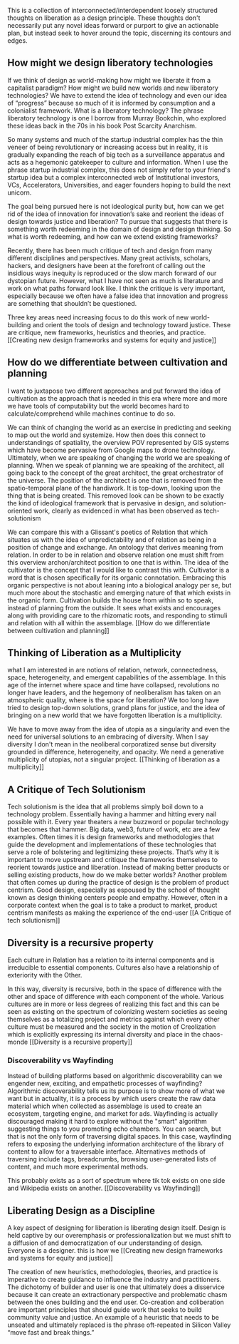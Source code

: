 This is a collection of interconnected/interdependent loosely structured thoughts on liberation as a design principle. These thoughts don't necessarily put any novel ideas forward or purport to give an actionable plan, but instead seek to hover around the topic, discerning its contours and edges.

## How might we design liberatory technologies 
If we think of design as world-making how might we liberate it from a capitalist paradigm? How might we build new worlds and new liberatory technologies? We have to extend the idea of technology and even our idea of “progress” because so much of it is informed by consumption and a colonialist framework. What is a liberatory technology? The phrase liberatory technology is one I borrow from Murray Bookchin, who explored these ideas back in the 70s in his book Post Scarcity Anarchism.

So many systems and much of the startup industrial complex has the thin veneer of being revolutionary or increasing access but in reality, it is gradually expanding the reach of big tech as a surveillance apparatus and acts as a hegemonic gatekeeper to culture and information. When I use the phrase startup industrial complex, this does not simply refer to your friend's startup idea but a complex interconnected web of Institutional investors, VCs, Accelerators, Universities, and eager founders hoping to build the next unicorn. 

The goal being pursued here is not ideological purity but, how can we get rid of the idea of innovation for innovation’s sake and reorient the ideas of design towards justice and liberation? To pursue that suggests that there is something worth redeeming in the domain of design and design thinking. So what is worth redeeming, and how can we extend existing frameworks?

Recently, there has been much critique of tech and design from many different disciplines and perspectives. Many great activists, scholars, hackers, and designers have been at the forefront of calling out the insidious ways inequity is reproduced or the slow march forward of our dystopian future. However, what I have not seen as much is literature and work on what paths forward look like. I think the critique is very important, especially because we often have a false idea that innovation and progress are something that shouldn’t be questioned.

Three key areas need increasing focus to do this work of new world-building and orient the tools of design and technology toward justice. These are critique, new frameworks, heuristics and theories, and practice. 
[[Creating new design frameworks and systems for equity and justice]]

## How do we differentiate between cultivation and planning
I want to juxtapose two different approaches and put forward the idea of cultivation as the approach that is needed in this era where more and more we have tools of computability but the world becomes hard to calculate/comprehend while machines continue to do so. 

We can think of changing the world as an exercise in predicting and seeking to map out the world and systemize. How then does this connect to understandings of spatiality, the overview POV represented by GIS systems which have become pervasive from Google maps to drone technology. Ultimately, when we are speaking of changing the world we are speaking of planning. When we speak of planning we are speaking of the architect, all going back to the concept of the great architect, the great orchestrator of the universe. The position of the architect is one that is removed from the spatio-temporal plane of the handiwork. It is top-down, looking upon the thing that is being created. This removed look can be shown to be exactly the kind of ideological framework that is pervasive in design, and solution-oriented work, clearly as evidenced in what has been observed as tech-solutionism 

We can compare this with a Glissant's poetics of Relation that which situates us with the idea of unpredictability and of relation as being in a position of change and exchange. An ontology that derives meaning from relation. In order to be in relation and observe relation one must shift from this overview archon/architect position to one that is within. The idea of the cultivator is the concept that I would like to contrast this with. Cultivator is a word that is chosen specifically for its organic connotation. Embracing this organic perspective is not about leaning into a biological analogy per se, but much more about the stochastic and emerging nature of that which exists in the organic form. Cultivation builds the house from within so to speak, instead of planning from the outside. It sees what exists and encourages along with providing care to the rhizomatic roots, and responding to stimuli and relation with all within the assemblage. 
[[How do we differentiate between cultivation and planning]]

## Thinking of Liberation as a Multiplicity
what I am interested in are notions of relation, network, connectedness, space, heterogeneity, and emergent capabilities of the assemblage. In this age of the internet where space and time have collapsed, revolutions no longer have leaders, and the hegemony of neoliberalism has taken on an atmospheric quality, where is the space for liberation? We too long have tried to design top-down solutions, grand plans for justice, and the idea of bringing on a new world that we have forgotten liberation is a multiplicity.

We have to move away from the idea of utopia as a singularity and even the need for universal solutions to an embracing of diversity. When I say diversity I don't mean in the neoliberal corporatized sense but diversity grounded in difference, heterogeneity, and opacity. We need a generative multiplicity of utopias, not a singular project.
[[Thinking of liberation as a multiplicity]]

## A Critique of Tech Solutionism
Tech solutionism is the idea that all problems simply boil down to a technology problem. Essentially having a hammer and hitting every nail possible with it. Every year theaters a new buzzword or popular technology that becomes that hammer. Big data, web3, future of work, etc are a few examples. Often times it is design frameworks and methodologies that guide the development and implementations of these technologies that serve a role of bolstering and legitimizing these projects. That’s why it is important to move upstream and critique the frameworks themselves to reorient towards justice and liberation. Instead of making better products or selling existing products, how do we make better worlds? Another problem that often comes up during the practice of design is the problem of product centrism. Good design, especially as espoused by the school of thought known as design thinking centers people and empathy. However, often in a corporate context when the goal is to take a product to market, product centrism manifests as making the experience of the end-user
[[A Critique of tech solutionism]]

## Diversity is a recursive property
Each culture in Relation has a relation to its internal components and is irreducible to essential components. Cultures also have a relationship of exteriority with the Other.

In this way, diversity is recursive, both in the space of difference with the other and space of difference with each component of the whole. Various cultures are in more or less degrees of realizing this fact and this can be seen as existing on the spectrum of colonizing western societies as seeing themselves as a totalizing project and metrics against which every other culture must be measured and the society in the motion of Creolization which is explicitly expressing its internal diversity and place in the chaos-monde
[[Diversity is a recursive property]]

### Discoverability vs Wayfinding
Instead of building platforms based on algorithmic discoverability can we engender new, exciting, and empathetic processes of wayfinding? Algorithmic discoverability tells us its purpose is to show more of what we want but in actuality, it is a process by which users create the raw data material which when collected as assemblage is used to create an ecosystem, targeting engine, and market for ads. Wayfinding is actually discouraged making it hard to explore without the "smart" algorithm suggesting things to you promoting echo chambers. You can search, but that is not the only form of traversing digital spaces. In this case, wayfinding refers to exposing the underlying information architecture of the library of content to allow for a traversable interface. Alternatives methods of traversing include tags, breadcrumbs, browsing user-generated lists of content, and much more experimental methods.

This probably exists as a sort of spectrum where tik tok exists on one side and Wikipedia exists on another. 
[[Discoverability vs Wayfinding]]

## Liberating Design as a Discipline
A key aspect of designing for liberation is liberating design itself. Design is held captive by our overemphasis or professionalization but we must shift to a diffusion of and democratization of our understanding of design. Everyone is a designer. this is how we [[Creating new design frameworks and systems for equity and justice]] 

The creation of new heuristics, methodologies, theories, and practice is imperative to create guidance to influence the industry and practitioners. The dichotomy of builder and user is one that ultimately does a disservice because it can create an extractionary perspective and problematic chasm between the ones building and the end user. Co-creation and coliberation are important principles that should guide work that seeks to build community value and justice. An example of a heuristic that needs to be unseated and ultimately replaced is the phrase oft-repeated in Silicon Valley “move fast and break things.” 




